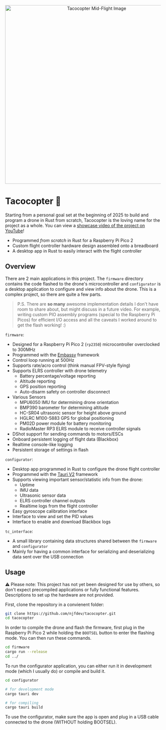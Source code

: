 <div id="cover-image" align="center">
  <img style="width: 36rem;" alt="Tacocopter Mid-Flight Image" src="https://github.com/user-attachments/assets/a1dcea42-80fc-410e-b058-85001ea650b9" />
</div>

# Tacocopter 🌮

Starting from a personal goal set at the beginning of 2025 to build and program a drone in Rust from scratch, Tacocopter is the loving name for the project as a whole. You can view a [showcase video of the project on YouTube](https://www.youtube.com/watch?v=A8tR219AC94)!

- Programmed *from scratch* in Rust for a Raspberry Pi Pico 2
- Custom flight controller hardware design assembled onto a breadboard
- A desktop app in Rust to easily interact with the flight controller

## Overview
There are 2 main applications in this project. The `firmware` directory contains the code flashed to the drone's microcontroller and `configurator` is a desktop application to configure and view info about the drone. This is a complex project, so there are quite a few parts.

> P.S. There are **so many** awesome implementation details I don't have room to share about, but might discuss in a future video. For example, writing custom PIO assembly programs (special to the Raspberry Pi Picos) for efficient I/O access and all the caveats I worked around to get the flash working! :)

`firmware`:
- Designed for a Raspberry Pi Pico 2 (`rp2350`) microcontroller overclocked to 300MHz
- Programmed with the [Embassy](https://github.com/embassy-rs/embassy) framework
- Control loop running at 500Hz
- Supports rate/acro control (think manual FPV-style flying)
- Supports ELRS controller with drone telemetry
  - Battery percentage/voltage reporting
  - Altitude reporting
  - GPS position reporting
  - Auto-disarm safety on controller disconnect
- Various Sensors
  - MPU6050 IMU for determining drone orientation
  - BMP390 barometer for determining altitude
  - HC-SR04 ultrasonic sensor for height above ground
  - HGLRC M100-5883 GPS for global positioning
  - PM02D power module for battery monitoring
  - RadioMaster RP3 ELRS module to receive controller signals
- DShot support for sending commands to motors/ESCs
- Onboard persistent logging of flight data (Blackbox)
- Realtime console-like logging
- Persistent storage of settings in flash


`configurator`:
- Desktop app programmed in Rust to configure the drone flight controller
- Programmed with the [Tauri V2](https://v2.tauri.app/) framework
- Supports viewing important sensor/statistic info from the drone:
  - Uptime
  - IMU data
  - Ultrasonic sensor data
  - ELRS controller channel outputs
  - Realtime logs from the flight controller
- Easy gyroscope calibration interface
- Interface to view and set the PID values
- Interface to enable and download Blackbox logs


`tc_interface`:
- A small library containing data structures shared between the `firmware` and `configurator`
- Mainly for having a common interface for serializing and deserializing data sent over the USB connection

## Usage

⚠️ Please note: This project has not yet been designed for use by others, so don't expect precompiled applications or fully functional features. Descriptions to set up the hardware are not provided.

First, clone the repository in a convienent folder:
```bash
git clone https://github.com/njfdev/tacocopter.git
cd tacocopter
```

In order to compile the drone and flash the firmware, first plug in the Raspberry Pi Pico 2 while holding the `BOOTSEL` button to enter the flashing mode. You can then run these commands.
```bash
cd firmware
cargo run --release
cd ../
```

To run the configurator application, you can either run it in development mode (which I usually do) or compile and build it.
```bash
cd configurator

# for development mode
cargo tauri dev

# for compiling
cargo tauri build
```
To use the configurator, make sure the app is open and plug in a USB cable connected to the drone (WITHOUT holding BOOTSEL).
